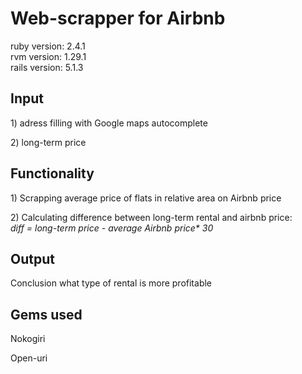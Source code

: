 <h1>Web-scrapper for Airbnb</h1>

ruby version: 2.4.1<br>
rvm version: 1.29.1<br>
rails version: 5.1.3<br>

<h2>Input</h2>
 1) adress filling with Google maps autocomplete<p>
 2) long-term price<br>

<h2>Functionality</h2>
 1) Scrapping average price of flats in relative area on Airbnb price<p>
 2) Calculating difference between long-term rental and airbnb price:<br>
    <i>diff = long-term price - average Airbnb price* 30</i>

<h2>Output</h2>
  Conclusion what type of rental is more profitable

<h2> Gems used</h2>
Nokogiri<p>
Open-uri
